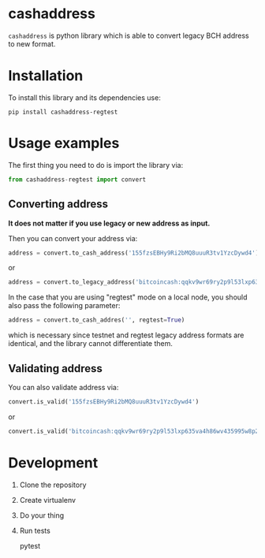 
# cashaddress
`cashaddress` is python library which is able to convert legacy BCH address to new format.

# Installation
To install this library and its dependencies use:

    pip install cashaddress-regtest
    
# Usage examples
The first thing you need to do is import the library via:

```python
from cashaddress-regtest import convert
```
## Converting address
**It does not matter if you use legacy or new address as input.**

Then you can convert your address via:

```python
address = convert.to_cash_address('155fzsEBHy9Ri2bMQ8uuuR3tv1YzcDywd4')
```

or

```python
address = convert.to_legacy_address('bitcoincash:qqkv9wr69ry2p9l53lxp635va4h86wv435995w8p2h')
```

In the case that you are using "regtest" mode on a local node, you should also pass the following parameter:

```python
address = convert.to_cash_addres('', regtest=True)
```

which is necessary since testnet and regtest legacy address formats are identical, and the library cannot differentiate them.

## Validating address
You can also validate address via:

```python
convert.is_valid('155fzsEBHy9Ri2bMQ8uuuR3tv1YzcDywd4')
```

or

```python
convert.is_valid('bitcoincash:qqkv9wr69ry2p9l53lxp635va4h86wv435995w8p2h')
```

# Development

1. Clone the repository
2. Create virtualenv
4. Do your thing
5. Run tests


    pytest
